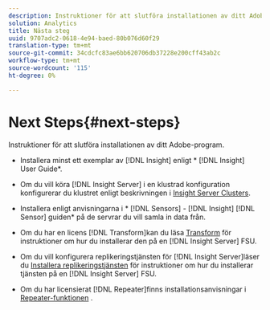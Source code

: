 ```yaml
---
description: Instruktioner för att slutföra installationen av ditt Adobe-program.
solution: Analytics
title: Nästa steg
uuid: 9707adc2-0618-4e94-baed-80b076d60f29
translation-type: tm+mt
source-git-commit: 34cdcfc83ae6bb620706db37228e200cff43ab2c
workflow-type: tm+mt
source-wordcount: '115'
ht-degree: 0%

---
```



# Next Steps{#next-steps}

Instruktioner för att slutföra installationen av ditt Adobe-program.

* Installera minst ett exemplar av [!DNL Insight] enligt * [!DNL Insight] User Guide*.

* Om du vill köra [!DNL Insight Server] i en klustrad konfiguration konfigurerar du klustret enligt beskrivningen i [Insight Server Clusters](../../../home/c-inst-svr/c-install-ins-svr/c-ins-svr-clstrs/c-abt-ins-svr-clsters.md).

* Installera enligt anvisningarna i * [!DNL Sensors] - [!DNL Insight] [!DNL Sensor] guiden* på de servrar du vill samla in data från.

* Om du har en licens [!DNL Transform]kan du läsa [Transform](../../../home/c-inst-svr/c-tfm/c-tfm.md#concept-2da4db2b6f444e93ace22d3b3aecb4f2) för instruktioner om hur du installerar den på en [!DNL Insight Server] FSU.

* Om du vill konfigurera replikeringstjänsten för [!DNL Insight Server]läser du [Installera replikeringstjänsten](../../../home/c-inst-svr/c-ins-svr-rep-svc/c-inst-rep-svc.md#concept-4743b6621f394ee39cf0635230996925) för instruktioner om hur du installerar tjänsten på en [!DNL Insight Server] FSU.

* Om du har licensierat [!DNL Repeater]finns installationsanvisningar i [Repeater-funktionen](../../../home/c-inst-svr/c-rptr-fntly/c-rptr-fntly.md) .
